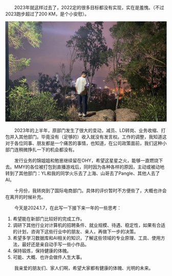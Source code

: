&#8195;&#8195;2023年就这样过去了，2022定的很多目标都没有实现，实在是羞愧。（不过2023跑步超过了200 KM，是个小安慰）。

<p align="center">
<img src="./source/2023南山某夜.jpg" alt="游戏发行" width="600"/>
</p>


&#8195;&#8195;2023年的上半年，原部门发生了很大的变动，减员、LD转岗、业务收缩、打包并入其他部门。毕竟没有（足够的）收入就没有发言权。工作的调整，我知道这对于各位同事、朋友都是一个痛苦的事情，也知道，在公司政策面前，我们这种小部门连稍微挣扎一下的机会都没有。

&#8195;&#8195;发行业务的锦姐姐和勉崽继续留在OHY，希望这星星之火，能够一直燃烧下去。MMY的各位被打包到直播游戏后，同时因为各种各样的原因，主动或被动地转到了其他部门：YL和我的同学火乐去了上海、山哥去了Pangle、其他人去了AI。

&#8195;&#8195;十月份，我转岗到了国际电商部门。具体的评价暂时不方便些了，大概也许会在离开的时候补充。


&#8195;&#8195;今天是2024.1.7，在此写一下接下来一年的一些思考：
1. 希望能在新部门比较好的完成工作。
   <!-- 不求很好的得到老板的肯定，但是提的需求希望能够比较好的完成。不希望为了卷而卷，不希望为了所谓的好绩效失去生活的时间和热情。 -->
2. 调研下其他行业对计算机的招聘条件、就业规模、待遇、稳定性，如果有合适的计划，咨询下这些行业中的朋友、亲人，再做下一步的决策。
3. 希望多学习数据库和AI相关的知识，了解这些领域的专业原理、工具、使用方法，最好还是亲自动手写一些小作品。
4. 保持锻炼，保持健康的体魄。
5. 可能、大概、也许会做件人生大事。

&#8195;&#8195;我亲爱的朋友们、家人们啊，希望大家都有健康的体魄、光明的未来。